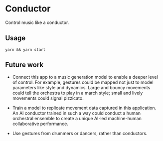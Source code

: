 # Conductor

Control music like a conductor.

## Usage

`yarn && yarn start`

## Future work

- Connect this app to a music generation model to enable a deeper level of control. For example, gestures could be
  mapped not just to model parameters like style and dynamics. Large and bouncy movements could tell the orchestra to
  play in a march style; small and lively movements could signal pizzicato.

- Train a model to replicate movement data captured in this application. An AI conductor trained in such a way could
  conduct a human orchestral ensemble to create a unique AI-led machine-human collaborative performance.

- Use gestures from drummers or dancers, rather than conductors.
